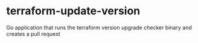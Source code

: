 # terraform-update-version
Go application that runs the terraform version upgrade checker binary and creates a pull request
